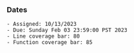 ### Dates

    - Assigned: 10/13/2023
    - Due: Sunday Feb 03 23:59:00 PST 2023
    - Line coverage bar: 80
    - Function coverage bar: 85

